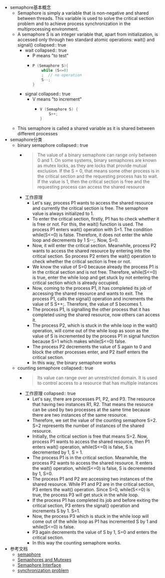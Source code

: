 - semaphore基本概念
	- Semaphore is simply a variable that is non-negative and shared between threads. This variable is used to solve the critical section problem and to achieve process synchronization in the multiprocessing environment.
	- A semaphore S is an integer variable that, apart from initialization, is accessed only through two standard atomic operations: wait() and signal()
	  collapsed:: true
		- wait
		  collapsed:: true
			- P means "to test"
			- ```c
			  P (Semaphore S){
			      while (S<=0)
			      ;  // no operation
			      S--;
			  }
			  ```
		- signal
		  collapsed:: true
			- V means "to increment"
				- ```c
				  V (Semaphore S) {
				      S++;
				  }
				  ```
	- This semaphore is called a shared variable as it is shared between different processes
- semaphore分类
	- binary semaphore
	  collapsed:: true
		- > The value of a binary semaphore can range only between 0 and 1. On some systems, binary semaphores are known as mutex locks, as they are locks that provide mutual exclusion.
		  If the S = 0, that means some other process is in the critical section and the requesting process has to wait. If the value is 1, then the critical section is free and the requesting process can access the shared resource
		- 工作原理
			- Let's say, process P1 wants to access the shared resource and currently the critical section is free. The semaphore value is always initialized to 1.
			- To enter the critical section, firstly, P1 has to check whether it is free or not. For this, the wait() function is used. The process P1 enters wait() operation with S=1. The condition while(S<=0) is false. Therefore, it does not enter the while loop and decrements by 1 S--;. Now, S=0.
			- Now, it will enter the critical section. Meanwhile, process P2 wants to access the shared resource by entering into the critical section. So process P2 enters the wait() operation to check whether the critical section is free or not.
			- We know the value of S=0 because already the process P1 is in the critical section and is not free. Therefore, while(S<=0) is true, enter the while loop and get stuck by not entering the critical section which is already occupied.
			- Now, coming to the process P1, it has completed its job of accessing the shared resource and wants to exit. The process P1, calls the signal() operation and increments the value of S S++;. Therefore, the value of S becomes 1.
			- The process P1, is signalling the other process that it has completed using the shared resource, now others can access it.
			- The process P2, which is stuck in the while loop in the wait() operation, will come out of the while loop as soon as the value of S is incremented by the process P1 in signal function because S=1 which makes while(S<=0) false.
			- The process P2 decrements the value of S again to 0 and block the other processes enter, and P2 itself enters the critical section.
			- In this way, the binary semaphore works
	- counting semaphore
	  collapsed:: true
		- > Its value can range over an unrestricted domain. It is used to control access to a resource that has multiple instances
		- 工作原理
		  collapsed:: true
			- Let's say, there are processes P1, P2, and P3. The resource that having two instances R1, R2. That means the resource can be used by two processes at the same time because there are two instances of the same resource.
			- Therefore, we set the value of the counting semaphore S=2. S=2 represents the number of instances of the shared resource.
			- Initially, the critical section is free that means S=2. Now, process P1 wants to access the shared resource, then P1 enters wait() operation, while(S<=0) is false, S is decremented by 1, S = 1.
			- The process P1 is in the critical section. Meanwhile, the process P2 wants to access the shared resource. It enters the wait() operation, while(S<=0) is false, S is decremented by 1, S=0.
			- The process P1 and P2 are accessing two instances of the shared resource. While P1 and P2 are in the critical section, P3 enters the wait() operation. Since S=0, while(S<=0) is true, the process P3 will get stuck in the while loop.
			- If the process P1 has completed its job and before exiting the critical section, P3 enters the signal() operation and increments S by 1. S=1.
			- Now, the process P3 which is stuck in the while loop will come out of the while loop as P1 has incremented S by 1 and while(S<=0) is false.
			- P3 again decrements the value of S by 1, S=0 and enters the critical section.
			- In this way the counting semaphore works.
- 参考文档
	- [semaphore](https://pages.mtu.edu/~shene/NSF-3/e-Book/SEMA/basics.html)
	- [Semaphores and Mutexes](https://faculty.cs.niu.edu/~hutchins/csci480/semaphor.htm)
	- [Semaphore Interface](https://www3.physnet.uni-hamburg.de/physnet/Tru64-Unix/HTML/APS33DTE/DOCU_010.HTM)
	- [synchronization problem](https://eric-lo.gitbook.io/synchronization/)